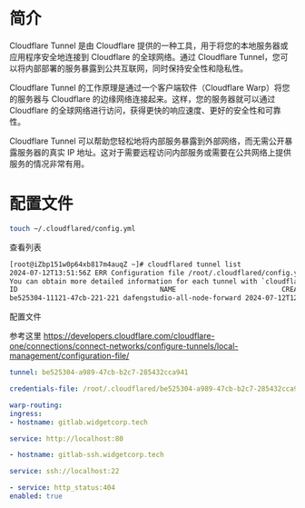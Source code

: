 # 简介

Cloudflare Tunnel 是由 Cloudflare 提供的一种工具，用于将您的本地服务器或应用程序安全地连接到 Cloudflare 的全球网络。通过 Cloudflare Tunnel，您可以将内部部署的服务暴露到公共互联网，同时保持安全性和隐私性。

Cloudflare Tunnel 的工作原理是通过一个客户端软件（Cloudflare Warp）将您的服务器与 Cloudflare 的边缘网络连接起来。这样，您的服务器就可以通过 Cloudflare 的全球网络进行访问，获得更快的响应速度、更好的安全性和可靠性。

Cloudflare Tunnel 可以帮助您轻松地将内部服务暴露到外部网络，而无需公开暴露服务器的真实 IP 地址。这对于需要远程访问内部服务或需要在公共网络上提供服务的情况非常有用。


# 配置文件

```bash
touch ~/.cloudflared/config.yml
```

查看列表

```bash
[root@iZbp151w0p64xb817m4auqZ ~]# cloudflared tunnel list
2024-07-12T13:51:56Z ERR Configuration file /root/.cloudflared/config.yml was empty
You can obtain more detailed information for each tunnel with `cloudflared tunnel info <name/uuid>`
ID                                   NAME                          CREATED              CONNECTIONS
be525304-11121-47cb-221-221 dafengstudio-all-node-forward 2024-07-12T12:48:24Z 1xsjc05, 2xsjc06, 1xsjc08
```

配置文件

参考这里 https://developers.cloudflare.com/cloudflare-one/connections/connect-networks/configure-tunnels/local-management/configuration-file/

```yaml
tunnel: be525304-a989-47cb-b2c7-285432cca941

credentials-file: /root/.cloudflared/be525304-a989-47cb-b2c7-285432cca941.json

warp-routing:
ingress:
- hostname: gitlab.widgetcorp.tech

service: http://localhost:80

- hostname: gitlab-ssh.widgetcorp.tech

service: ssh://localhost:22

- service: http_status:404
enabled: true
```